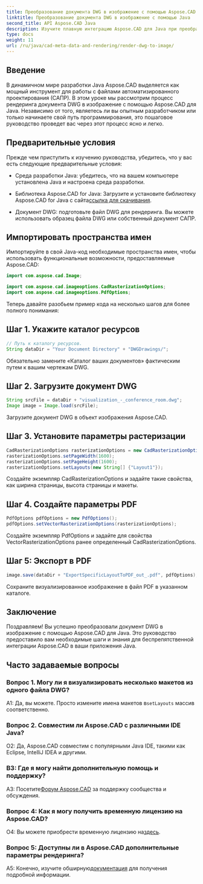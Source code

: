 ```yaml
---
title: Преобразование документа DWG в изображение с помощью Aspose.CAD для Java
linktitle: Преобразование документа DWG в изображение с помощью Java
second_title: API Aspose.CAD Java
description: Изучите плавную интеграцию Aspose.CAD для Java при преобразовании документов DWG в изображения. Следуйте нашему пошаговому руководству для достижения эффективных результатов.
type: docs
weight: 11
url: /ru/java/cad-meta-data-and-rendering/render-dwg-to-image/
---
```

## Введение

В динамичном мире разработки Java Aspose.CAD выделяется как мощный инструмент для работы с файлами автоматизированного проектирования (САПР). В этом уроке мы рассмотрим процесс рендеринга документа DWG в изображение с помощью Aspose.CAD для Java. Независимо от того, являетесь ли вы опытным разработчиком или только начинаете свой путь программирования, это пошаговое руководство проведет вас через этот процесс ясно и легко.

## Предварительные условия

Прежде чем приступить к изучению руководства, убедитесь, что у вас есть следующие предварительные условия:

- Среда разработки Java: убедитесь, что на вашем компьютере установлена Java и настроена среда разработки.

-  Библиотека Aspose.CAD for Java: Загрузите и установите библиотеку Aspose.CAD for Java с сайта[ссылка для скачивания](https://releases.aspose.com/cad/java/).

- Документ DWG: подготовьте файл DWG для рендеринга. Вы можете использовать образец файла DWG или собственный документ САПР.

## Импортировать пространства имен

Импортируйте в свой Java-код необходимые пространства имен, чтобы использовать функциональные возможности, предоставляемые Aspose.CAD:

```java
import com.aspose.cad.Image;

import com.aspose.cad.imageoptions.CadRasterizationOptions;
import com.aspose.cad.imageoptions.PdfOptions;
```

Теперь давайте разобьем пример кода на несколько шагов для более полного понимания:

## Шаг 1. Укажите каталог ресурсов

```java
// Путь к каталогу ресурсов.
String dataDir = "Your Document Directory" + "DWGDrawings/";
```

Обязательно замените «Каталог ваших документов» фактическим путем к вашим чертежам DWG.

## Шаг 2. Загрузите документ DWG

```java
String srcFile = dataDir + "visualization_-_conference_room.dwg";
Image image = Image.load(srcFile);
```

Загрузите документ DWG в объект изображения Aspose.CAD.

## Шаг 3. Установите параметры растеризации

```java
CadRasterizationOptions rasterizationOptions = new CadRasterizationOptions();
rasterizationOptions.setPageWidth(1600);
rasterizationOptions.setPageHeight(1600);
rasterizationOptions.setLayouts(new String[] {"Layout1"});
```

Создайте экземпляр CadRasterizationOptions и задайте такие свойства, как ширина страницы, высота страницы и макеты.

## Шаг 4. Создайте параметры PDF

```java
PdfOptions pdfOptions = new PdfOptions();
pdfOptions.setVectorRasterizationOptions(rasterizationOptions);
```

Создайте экземпляр PdfOptions и задайте для свойства VectorRasterizationOptions ранее определенный CadRasterizationOptions.

## Шаг 5: Экспорт в PDF

```java
image.save(dataDir + "ExportSpecificLayoutToPDF_out_.pdf", pdfOptions);
```

Сохраните визуализированное изображение в файл PDF в указанном каталоге.

## Заключение

Поздравляем! Вы успешно преобразовали документ DWG в изображение с помощью Aspose.CAD для Java. Это руководство предоставило вам необходимые шаги и знания для беспрепятственной интеграции Aspose.CAD в ваши приложения Java.

## Часто задаваемые вопросы

### Вопрос 1. Могу ли я визуализировать несколько макетов из одного файла DWG?

 А1: Да, вы можете. Просто измените имена макетов в`setLayouts` массив соответственно.

### Вопрос 2. Совместим ли Aspose.CAD с различными IDE Java?

О2: Да, Aspose.CAD совместим с популярными Java IDE, такими как Eclipse, IntelliJ IDEA и другими.

### В3: Где я могу найти дополнительную помощь и поддержку?

 A3: Посетите[Форум Aspose.CAD](https://forum.aspose.com/c/cad/19) за поддержку сообщества и обсуждения.

### Вопрос 4: Как я могу получить временную лицензию на Aspose.CAD?

 О4: Вы можете приобрести временную лицензию на[здесь](https://purchase.aspose.com/temporary-license/).

### Вопрос 5: Доступны ли в Aspose.CAD дополнительные параметры рендеринга?

 A5: Конечно, изучите обширную[документация](https://reference.aspose.com/cad/java/) для получения подробной информации.